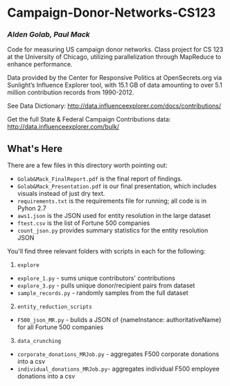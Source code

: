 # Campaign-Donor-Networks-CS123
### _Alden Golab, Paul Mack_
Code for measuring US campaign donor networks. Class project for CS 123 at the University of Chicago, utilizing parallelization through MapReduce to enhance performance. 

Data provided by the Center for Responsive Politics at OpenSecrets.org via Sunlight’s Influence Explorer tool, with 15.1 GB of data amounting to over 5.1 million contribution records from 1990-2012.

See Data Dictionary:
http://data.influenceexplorer.com/docs/contributions/

Get the full State & Federal Campaign Contributions data: 
http://data.influenceexplorer.com/bulk/

## What's Here

There are a few files in this directory worth pointing out: 

+ `Golab&Mack_FinalReport.pdf` is the final report of findings.
+ `Golab&Mack_Presentation.pdf` is our final presentation, which includes visuals instead of just dry text.
+ `requirements.txt` is the requirements file for running; all code is in Pyhon 2.7
+ `aws1.json` is the JSON used for entity resolution in the large dataset
+ `ftest.csv` is the list of Fortune 500 companies
+ `count_json.py` provides summary statistics for the entity resolution JSON

You'll find three relevant folders with scripts in each for the following:

1. `explore` 
  + `explore_1.py` - sums unique contributors' contributions
  + `explore_3.py` - pulls unique donor/recipient pairs from dataset
  + `sample_records.py` - randomly samples from the full dataset
2. `entity_reduction_scripts`
  + `F500_json_MR.py` - bulids a JSON of {nameInstance: authoritativeName} for all Fortune 500 companies
3. `data_crunching` 
  + `corporate_donations_MRJob.py` - aggregates F500 corporate donations into a csv
  + `individual_donations_MRJob.py`- aggregates individual F500 employee donations into a csv

